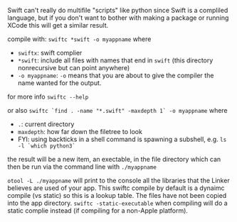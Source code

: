 

Swift can't really do multifile "scripts" like python since Swift is a compliled language, but if you don't want to bother with making a package or running XCode this will get a similar result.  

compile with: `swiftc *swift -o myappname` where
- `swiftx`: swift complier
- `*swift`: include all files with names that end in `swift` (this directory nonrecursive but can point anywhere)
- `-o myappname`: `-o` means that you are about to give the compiler the name wanted for the output. 

for more info `swiftc --help`

or also ```swiftc `find . -name "*.swift" -maxdepth 1` -o myappname``` where
-  `.`: current directory
- `maxdepth`: how far down the filetree to look
- FYI: using backticks in a shell command is spawning a subshell, e.g. ``` ls -l `which python3` ```

the result will be a new item, an exectable, in the file directory which can then be run via the command line with `./myappname`

```otool -L ./myappname``` will print to the console all the libraries that the Linker believes are used of your app. This swiftc compile by default is a dynaimc compile  (vs static) so this is a lookup table. The files have not been copied into the app directory. `swiftc -static-executable` when compiling will do a static complie instead (if compiling for a non-Apple platform). 